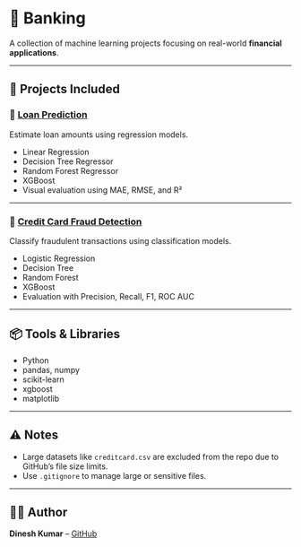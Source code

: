 # 🏦 Banking

A collection of machine learning projects focusing on real-world **financial applications**.

---

## 📁 Projects Included

### 🔹 [Loan Prediction](./Loan%20Prediction/)
Estimate loan amounts using regression models.

- Linear Regression
- Decision Tree Regressor
- Random Forest Regressor
- XGBoost
- Visual evaluation using MAE, RMSE, and R²

---

### 🔹 [Credit Card Fraud Detection](./Credit%20Card%20Fraud/)
Classify fraudulent transactions using classification models.

- Logistic Regression
- Decision Tree
- Random Forest
- XGBoost
- Evaluation with Precision, Recall, F1, ROC AUC

---

## 📦 Tools & Libraries
- Python
- pandas, numpy
- scikit-learn
- xgboost
- matplotlib

---

## ⚠️ Notes
- Large datasets like `creditcard.csv` are excluded from the repo due to GitHub’s file size limits.
- Use `.gitignore` to manage large or sensitive files.

---

## 👨‍💻 Author
**Dinesh Kumar** – [GitHub](https://github.com/Dai1809)

